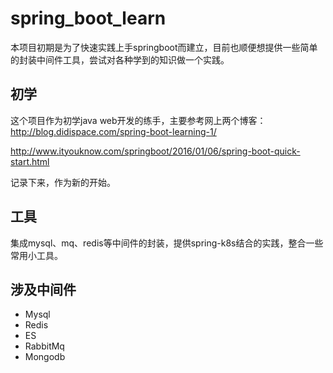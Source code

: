 # spring_boot_learn
本项目初期是为了快速实践上手springboot而建立，目前也顺便想提供一些简单的封装中间件工具，尝试对各种学到的知识做一个实践。

## 初学
这个项目作为初学java web开发的练手，主要参考网上两个博客：
http://blog.didispace.com/spring-boot-learning-1/

http://www.ityouknow.com/springboot/2016/01/06/spring-boot-quick-start.html

记录下来，作为新的开始。

## 工具
集成mysql、mq、redis等中间件的封装，提供spring-k8s结合的实践，整合一些常用小工具。

## 涉及中间件
* Mysql
* Redis
* ES
* RabbitMq
* Mongodb

